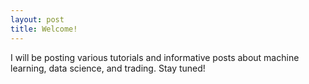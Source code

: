 ```yaml
---
layout: post
title: Welcome!
---
```


I will be posting various tutorials and informative posts about machine learning, data science, and trading. Stay tuned!
